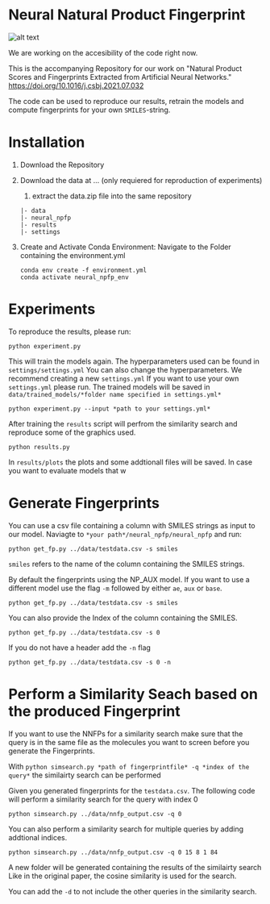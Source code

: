 # Neural Natural Product Fingerprint

![alt text](https://www.weinland24.de/wp-content/uploads/2020/01/comingsoon.jpg)

We are working on the accesibility of the code right now.


This is the accompanying Repository for our work on "Natural Product Scores and Fingerprints Extracted from Artificial Neural Networks." https://doi.org/10.1016/j.csbj.2021.07.032

The code can be used to reproduce our results, retrain the models and compute fingerprints for your own `SMILES`-string.

# Installation

1. Download the Repository
1. Download the data at ... (only requiered for reproduction of experiments) 
   1. extract the data.zip file into the same repository
     ```
    |- data
    |- neural_npfp
    |- results
    |- settings
    ```

1. Create and Activate Conda Environment:
    Navigate to the Folder containing the environment.yml
    ```
    conda env create -f environment.yml
    conda activate neural_npfp_env
    ```   
# Experiments

To reproduce the results, please run:

```
python experiment.py
```
This will train the models again. The hyperparameters used can be found in `settings/settings.yml`
You can also change the hyperparameters. We recommend creating a new `settings.yml`
If you want to use your own `settings.yml` please run.
The trained models will be saved in `data/trained_models/*folder name specified in settings.yml*`

```
python experiment.py --input *path to your settings.yml*
```
After training the `results` script will perfrom the similarity search and reproduce some of the graphics used.
```
python results.py
```
In `results/plots` the plots and some addtionall files will be saved.
In case you want to evaluate models that w

    
# Generate Fingerprints
You can use a csv file containing a column with SMILES strings as input to our model.
Naviagte to `*your path*/neural_npfp/neural_npfp` and run:

```
python get_fp.py ../data/testdata.csv -s smiles
```
`smiles` refers to the name of the column containing the SMILES strings.

By default the fingerprints using the NP_AUX model. If you want to use a different model use the flag `-m` followed by either `ae`, `aux` or `base`.

```
python get_fp.py ../data/testdata.csv -s smiles
```

You can also provide the Index of the column containing the SMILES. 
```
python get_fp.py ../data/testdata.csv -s 0
```
If you do not have a header add the `-n` flag

```
python get_fp.py ../data/testdata.csv -s 0 -n
```
# Perform a Similarity Seach based on the produced Fingerprint
If you want to use the NNFPs for a similarity search make sure that the query is in the same file as the molecules you want to screen before you generate the Fingerprints.

With `python simsearch.py *path of fingerprintfile* -q *index of the query*` the similairty search can be performed

Given you generated fingerprints for the `testdata.csv`. The following code will perform a similarity search for the query with index 0 

```
python simsearch.py ../data/nnfp_output.csv -q 0
```
You can also perform a similarity search for multiple queries by adding addtional indices.

```
python simsearch.py ../data/nnfp_output.csv -q 0 15 8 1 84
```
A new folder will be generated containing the results of the similairty search
Like in the original paper, the cosine similarity is used for the search.

You can add the `-d` to not include the other queries in the similarity search.

